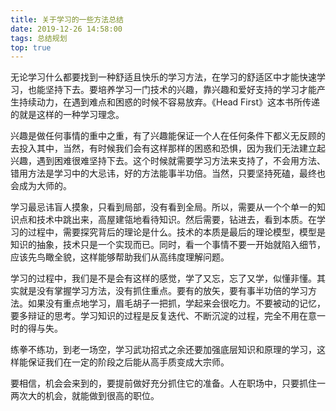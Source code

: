 ```yaml
---
title: 关于学习的一些方法总结
date: 2019-12-26 14:58:00
tags: 总结规划
top: true
---
```


无论学习什么都要找到一种舒适且快乐的学习方法，在学习的舒适区中才能快速学习，也能坚持下去。要培养学习一门技术的兴趣，靠兴趣和爱好支持的学习才能产生持续动力，在遇到难点和困惑的时候不容易放弃。《Head First》这本书所传递的就是这样的一种学习理念。
<!-- more -->
兴趣是做任何事情的重中之重，有了兴趣能保证一个人在任何条件下都义无反顾的去投入其中，当然，有时候我们会有这样那样的困惑和恐惧，因为我们无法建立起兴趣，遇到困难很难坚持下去。这个时候就需要学习方法来支持了，不会用方法、错用方法是学习中的大忌讳，好的方法能事半功倍。当然，只要坚持死磕，最终也会成为大师的。

学习最忌讳盲人摸象，只看到局部，没有看到全局。所以，需要从一个个单一的知识点和技术中跳出来，高屋建瓴地看待知识。然后需要，钻进去，看到本质。在学习的过程中，需要探究背后的理论是什么。技术的本质是最后的理论模型，模型是知识的抽象，技术只是一个实现而已。同时，看一个事情不要一开始就陷入细节，应该先鸟瞰全貌，这样能够帮助我们从高纬度理解问题。

学习的过程中，我们是不是会有这样的感觉，学了又忘，忘了又学，似懂非懂。其实就是没有掌握学习方法，没有抓住重点。要有的放矢，要有事半功倍的学习方法。如果没有重点地学习，眉毛胡子一把抓，学起来会很吃力。不要被动的记忆，要多辩证的思考。学习知识的过程是反复迭代、不断沉淀的过程，完全不用在意一时的得与失。

练拳不练功，到老一场空，学习武功招式之余还要加强底层知识和原理的学习，这样能保证我们在一定的阶段之后能从高手质变成大宗师。

要相信，机会会来到的，要提前做好充分抓住它的准备。人在职场中，只要抓住一两次大的机会，就能做到很高的职位。

